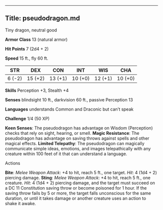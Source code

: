 -------------------------
Title: pseudodragon.md
-------------------------


Tiny dragon, neutral good

**Armor Class** 13 (natural armor)

**Hit Points** 7 (2d4 + 2)

**Speed** 15 ft., fly 60 ft.

  STR|      DEX|       CON|       INT|       WIS|       CHA
  --------| ---------| ---------| ---------| ---------| ---------
   6 (-2)   | 15 (+2)   | 13 (+1)   | 10 (+0)   | 12 (+1)   | 10 (+0)

**Skills** Perception +3, Stealth +4

**Senses** blindsight 10 ft., darkvision 60 ft., passive Perception 13

**Languages** understands Common and Draconic but can’t speak

**Challenge** 1/4 (50 XP)


**Keen Senses**: The pseudodragon has advantage on
    Wisdom (Perception) checks that rely on sight, hearing, or smell.
**Magic Resistance**: The pseudodragon has advantage on saving
    throws against spells and other magical effects.
**Limited Telepathy**: The pseudodragon can magically communicate
    simple ideas, emotions, and images telepathically with any creature
    within 100 feet of it that can understand a language.


Actions

**Bite**: *Melee Weapon Attack*: +4 to hit, reach 5 ft., one target.
    *Hit*: 4 (1d4 + 2) piercing damage.
**Sting**: *Melee Weapon Attack*: +4 to hit, reach 5 ft.,
    one creature. *Hit*: 4 (1d4 + 2) piercing damage, and the target
    must succeed on a DC 11 Constitution saving throw or become poisoned
    for 1 hour. If the saving throw fails by 5 or more, the target falls
    unconscious for the same duration, or until it takes damage or
    another creature uses an action to shake it awake.

